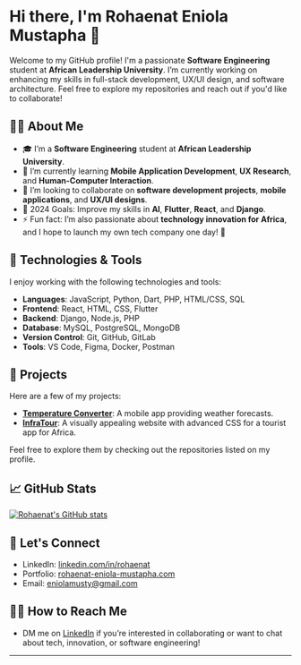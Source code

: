 # Hi there, I'm Rohaenat Eniola Mustapha 👋

Welcome to my GitHub profile! I'm a passionate **Software Engineering** student at **African Leadership University**. I’m currently working on enhancing my skills in full-stack development, UX/UI design, and software architecture. Feel free to explore my repositories and reach out if you'd like to collaborate!

## 👨‍💻 About Me

- 🎓 I’m a **Software Engineering** student at **African Leadership University**.
- 🌱 I’m currently learning **Mobile Application Development**, **UX Research**, and **Human-Computer Interaction**.
- 💼 I’m looking to collaborate on **software development projects**, **mobile applications**, and **UX/UI designs**.
- 🥅 2024 Goals: Improve my skills in **AI**, **Flutter**, **React**, and **Django**.
- ⚡ Fun fact: I’m also passionate about **technology innovation for Africa**, and I hope to launch my own tech company one day! 🚀

## 🚀 Technologies & Tools

I enjoy working with the following technologies and tools:

- **Languages**: JavaScript, Python, Dart, PHP, HTML/CSS, SQL
- **Frontend**: React, HTML, CSS, Flutter
- **Backend**: Django, Node.js, PHP
- **Database**: MySQL, PostgreSQL, MongoDB
- **Version Control**: Git, GitHub, GitLab
- **Tools**: VS Code, Figma, Docker, Postman

## 🔧 Projects

Here are a few of my projects:

- **[Temperature Converter](https://github.com/Rohaenat-Eniola-Mustapha/Individual-Project-1)**: A mobile app providing weather forecasts.
- **[InfraTour]([https://github.com/yourgithubusername/DreamRestaurant](https://github.com/Rohaenat-Eniola-Mustapha/InfraTour))**: A visually appealing website with advanced CSS for a tourist app for Africa.

Feel free to explore them by checking out the repositories listed on my profile.

## 📈 GitHub Stats

[![Rohaenat's GitHub stats](https://github-readme-stats.vercel.app/api?username=Rohaenat-Eniola-Mustapha)](https://github.com/anuraghazra/github-readme-stats)

## 📣 Let's Connect

- LinkedIn: [linkedin.com/in/rohaenat](www.linkedin.com/in/rohaenat)
- Portfolio: [rohaenat-eniola-mustapha.com](https://rohaenat-eniola-mustapha.github.io/resume-website/)
- Email: [eniolamusty@gmail.com](mailto:eniolamusty@gmail.com)

## 🙋‍♂️ How to Reach Me

- DM me on [LinkedIn](www.linkedin.com/in/rohaenat) if you’re interested in collaborating or want to chat about tech, innovation, or software engineering!

---
